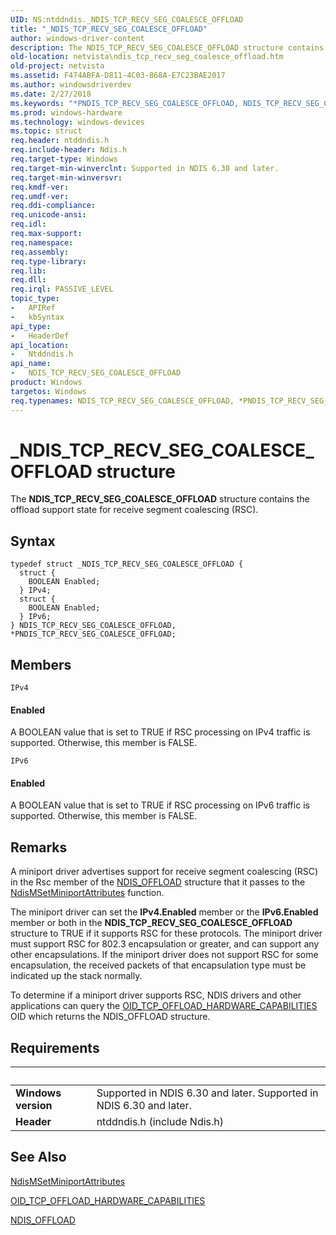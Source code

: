 ```yaml
---
UID: NS:ntddndis._NDIS_TCP_RECV_SEG_COALESCE_OFFLOAD
title: "_NDIS_TCP_RECV_SEG_COALESCE_OFFLOAD"
author: windows-driver-content
description: The NDIS_TCP_RECV_SEG_COALESCE_OFFLOAD structure contains the offload support state for receive segment coalescing (RSC).
old-location: netvista\ndis_tcp_recv_seg_coalesce_offload.htm
old-project: netvista
ms.assetid: F474ABFA-D811-4C03-868A-E7C23BAE2017
ms.author: windowsdriverdev
ms.date: 2/27/2018
ms.keywords: "*PNDIS_TCP_RECV_SEG_COALESCE_OFFLOAD, NDIS_TCP_RECV_SEG_COALESCE_OFFLOAD, NDIS_TCP_RECV_SEG_COALESCE_OFFLOAD structure [Network Drivers Starting with Windows Vista], PNDIS_TCP_RECV_SEG_COALESCE_OFFLOAD, PNDIS_TCP_RECV_SEG_COALESCE_OFFLOAD structure pointer [Network Drivers Starting with Windows Vista], _NDIS_TCP_RECV_SEG_COALESCE_OFFLOAD, netvista.ndis_tcp_recv_seg_coalesce_offload, ntddndis/NDIS_TCP_RECV_SEG_COALESCE_OFFLOAD, ntddndis/PNDIS_TCP_RECV_SEG_COALESCE_OFFLOAD"
ms.prod: windows-hardware
ms.technology: windows-devices
ms.topic: struct
req.header: ntddndis.h
req.include-header: Ndis.h
req.target-type: Windows
req.target-min-winverclnt: Supported in NDIS 6.30 and later.
req.target-min-winversvr: 
req.kmdf-ver: 
req.umdf-ver: 
req.ddi-compliance: 
req.unicode-ansi: 
req.idl: 
req.max-support: 
req.namespace: 
req.assembly: 
req.type-library: 
req.lib: 
req.dll: 
req.irql: PASSIVE_LEVEL
topic_type:
-	APIRef
-	kbSyntax
api_type:
-	HeaderDef
api_location:
-	Ntddndis.h
api_name:
-	NDIS_TCP_RECV_SEG_COALESCE_OFFLOAD
product: Windows
targetos: Windows
req.typenames: NDIS_TCP_RECV_SEG_COALESCE_OFFLOAD, *PNDIS_TCP_RECV_SEG_COALESCE_OFFLOAD
---
```


# _NDIS_TCP_RECV_SEG_COALESCE_OFFLOAD structure
The <b>NDIS_TCP_RECV_SEG_COALESCE_OFFLOAD</b>  structure contains the offload support state for receive segment coalescing (RSC).

## Syntax
````
typedef struct _NDIS_TCP_RECV_SEG_COALESCE_OFFLOAD {
  struct {
    BOOLEAN Enabled;
  } IPv4;
  struct {
    BOOLEAN Enabled;
  } IPv6;
} NDIS_TCP_RECV_SEG_COALESCE_OFFLOAD, *PNDIS_TCP_RECV_SEG_COALESCE_OFFLOAD;
````

## Members


`IPv4`

#### Enabled

A BOOLEAN value that is set to TRUE if RSC processing on IPv4 traffic is supported. Otherwise, this member is FALSE.

`IPv6`

#### Enabled

A BOOLEAN value that is set to TRUE if RSC processing on IPv6 traffic is supported. Otherwise, this member is FALSE.

## Remarks
A miniport driver advertises support for receive segment coalescing (RSC) in the Rsc member of the <a href="..\ntddndis\ns-ntddndis-_ndis_offload.md">NDIS_OFFLOAD</a> structure that it passes to the <a href="..\ndis\nf-ndis-ndismsetminiportattributes.md">NdisMSetMiniportAttributes</a> function. 

The miniport driver can set the <b>IPv4.Enabled</b> member or the <b>IPv6.Enabled</b> member or both in the <b>NDIS_TCP_RECV_SEG_COALESCE_OFFLOAD</b> structure to TRUE if it supports RSC for these protocols. The miniport driver must support RSC for 802.3 encapsulation or greater, and can support any other encapsulations. If the miniport driver does not support RSC for some encapsulation, the received packets of that encapsulation type must be indicated up the stack normally. 

To determine if a miniport driver supports RSC, NDIS drivers and other applications can query the  <a href="https://docs.microsoft.com/en-us/windows-hardware/drivers/network/oid-tcp-connection-offload-hardware-capabilities">OID_TCP_OFFLOAD_HARDWARE_CAPABILITIES</a> OID which returns the NDIS_OFFLOAD structure.

## Requirements
| &nbsp; | &nbsp; |
| ---- |:---- |
| **Windows version** | Supported in NDIS 6.30 and later. Supported in NDIS 6.30 and later. |
| **Header** | ntddndis.h (include Ndis.h) |

## See Also

<a href="..\ndis\nf-ndis-ndismsetminiportattributes.md">NdisMSetMiniportAttributes</a>



<a href="https://docs.microsoft.com/en-us/windows-hardware/drivers/network/oid-tcp-connection-offload-hardware-capabilities">OID_TCP_OFFLOAD_HARDWARE_CAPABILITIES</a>



<a href="..\ntddndis\ns-ntddndis-_ndis_offload.md">NDIS_OFFLOAD</a>